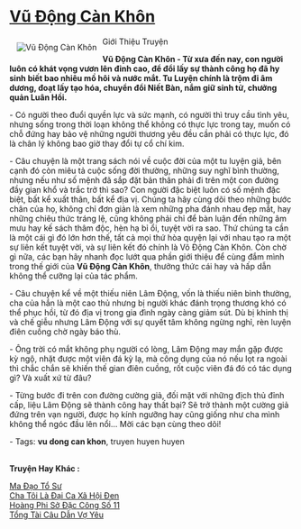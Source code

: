<a href="https://utruyen.com/vu-dong-can-khon/1842/" title="Vũ Động Càn Khôn"><h1>Vũ Động Càn Khôn</h1></a><div style="display:table"><img align="right" style="float: left; padding: 10px;" src="https://utruyen.com/images/story/200x260/vu-dong-can-khon.jpg" alt="Vũ Động Càn Khôn">Giới Thiệu Truyện<p></p><strong>Vũ Động Càn Khôn - Từ xưa đến nay, con người luôn có khát vọng vươn lên đỉnh cao, để đổi lấy sự thành công họ đã hy sinh biết bao nhiêu mồ hôi và nước mắt. Tu Luyện chính là trộm đi âm dương, đoạt lấy tạo hóa, chuyển đổi Niết Bàn, nắm giữ sinh tử, chưởng quản Luân Hồi.</strong><p></p> - Có người theo đuổi quyền lực và sức mạnh, có người thì truy cầu tình yêu, nhưng sống trong thời loạn không thể không có thực lực trong tay, muốn có chỗ đứng hay bảo vệ những người thương yêu đều cần phải có thực lực, đó là chân lý không bao giờ thay đổi tự cổ chí kim.<p></p> - Câu chuyện là một trang sách nói về cuộc đời của một tu luyện giả, bên cạnh đó còn miêu tả cuộc sống đời thường, những suy nghĩ bình thường, nhưng nếu như số mệnh đã sắp đặt bản thân phải đi trên một con đường đầy gian khổ và trắc trở thì sao? Con người đặc biệt luôn có số mệnh đặc biệt, bất kể xuất thân, bất kể địa vị. Chúng ta hãy cùng dõi theo những bước chân của họ, không chỉ đơn giản là xem những pha đánh nhau đẹp mắt, hay những chiêu thức tráng lệ, cũng không phải chỉ để bàn luận đến những âm mưu hay kế sách thâm độc, hèn hạ bỉ ổi, tuyệt vời ra sao. Thứ chúng ta cần là một cái gì đó lớn hơn thế, tất cả mọi thứ hòa quyện lại với nhau tạo ra một sự liên kết tuyệt vời, và sự liên kết đó chính là Võ Động Càn Khôn. Còn chờ gì nữa, các bạn hãy nhanh đọc lướt qua phần giới thiệu để cùng đắm mình trong thế giới của <strong>Vũ Động Càn Khôn</strong>, thưởng thức cái hay và hấp dẫn không thể cưỡng lại của tác phẩm.<p></p> - Câu chuyện kể về một thiếu niên Lâm Động, vốn là thiếu niên bình thường, cha của hắn là một cao thủ nhưng bị người khác đánh trọng thương khó có thể phục hồi, từ đó địa vị trong gia đình ngày càng giảm sút. Dù bị khinh thị và chế giễu nhưng Lâm Động với sự quyết tâm không ngừng nghỉ, rèn luyện điên cuồng chờ ngày báo thù.<p></p> - Ông trời có mắt không phụ người có lòng, Lâm Động may mắn gặp được kỳ ngộ, nhặt được một viên đá kỳ lạ, mà công dụng của nó nếu lọt ra ngoài thì chắc chắn sẽ khiến thế gian điên cuồng, rốt cuộc viên đá đó có tác dụng gì? Và xuất xứ từ đâu?<p></p>- Từng bước đi trên con đường cường giả, đối mặt với những địch thủ đỉnh cấp, liệu Lâm Động sẽ thành công hay thất bại? Sẽ trở thành một cường giả đứng trên vạn người, được họ kính ngưỡng hay cũng giống như cha mình không thể ngóc đầu lên nổi... Mời các bạn cùng theo dõi!<p></p> - Tags: <strong>vu dong can khon</strong>, truyen huyen huyen</div><p><br><b>Truyện Hay Khác :</b></p><a href="https://utruyen.com/ma-dao-to-su/15902/" alt="Ma Đạo Tổ Sư">Ma Đạo Tổ Sư</a><br/><a href="https://dammyh.wordpress.com/2019/11/07/cha-toi-la-dai-ca-xa-hoi-den/" alt="Cha Tôi Là Đại Ca Xã Hội Đen">Cha Tôi Là Đại Ca Xã Hội Đen</a><br/><a href="https://truyenhot2020.wordpress.com/2019/12/11/hoang-phi-so-dac-cong-so-11/" alt="Hoàng Phi Sở Đặc Công Số 11">Hoàng Phi Sở Đặc Công Số 11</a><br/><a href="https://github.com/quanluxury/ngontinhhot/tree/master/truyenhay/18598/" alt="Tổng Tài Câu Dẫn Vợ Yêu">Tổng Tài Câu Dẫn Vợ Yêu</a><br/>